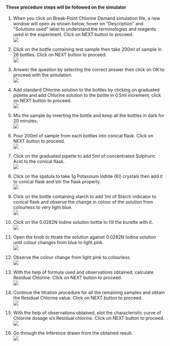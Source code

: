#### These procedure steps will be followed on the simulator

1. When you click on Break-Point Chlorine Demand simulation file, a new window will open as shown below, hover on "Description" and "Solutions used" label to understand the terminologies and reagents used in the experiment. Click on NEXT button to proceed.<br>
<img src="images/cd_1.JPG"><br>

2. Click on the bottle containing test sample then take 200ml of sample in 26 bottles. Click on NEXT button to proceed.<br>
<img src="images/cd_2.JPG"><br>

3. Answer the question by selecting the correct answer then click on OK to proceed with the simulation.<br>
<img src="images/cd_3.JPG"><br>

4. Add standard Chlorine solution to the bottles by clicking on graduated pipette and add Chlorine solution to the bottle in 0.5ml increment, click on NEXT button to proceed.<br>
<img src="images/cd_4.JPG"><br>

5. Mix the sample by inverting the bottle and keep all the bottles in dark for 20 minutes.<br>
<img src="images/cd_5.JPG"><br>

6. Pour 200ml of sample from each bottles into conical flask. Click on NEXT button to proceed.<br>
<img src="images/cd_6.JPG"><br>

7. Click on the graduated pipette to add 5ml of concentrated Sulphuric Acid to the conical flask.<br>
<img src="images/cd_7.JPG"><br>

8. Click on the spatula to take 1g Potassium Iodide (KI) crystals then add it to conical flask and stir the flask properly.<br>
<img src="images/cd_8.JPG"><br>

9. Click on the bottle containing starch to add 1ml of Starch indicator to conical flask and observe the change in colour of the solution from colourless to very light blue.<br>
<img src="images/cd_9.JPG"><br>

10. Click on the 0.0282N Iodine solution bottle to fill the burette with it.<br>
<img src="images/cd_10.JPG"><br>

11. Open the knob to titrate the solution against 0.0282N Iodine solution until colour changes from blue to light pink.<br>
<img src="images/cd_11.JPG"><br>

12. Observe the colour change from light pink to colourless.<br>
<img src="images/cd_12.JPG"><br>

13. With the help of formula used and observations obtained, calculate Residual Chlorine. Click on NEXT button to proceed.<br>
<img src="images/cd_13.JPG"><br>

14. Continue the titration procedure for all the remaining samples and obtain the Residual Chlorine value. Click on NEXT button to proceed.<br>
<img src="images/cd_14.JPG"><br>

15. With the help of observations obtained, plot the characteristic curve of Chlorine dosage v/s Residual chlorine. Click on NEXT button to proceed.<br>
<img src="images/cd_15.JPG"><br>

16. Go through the Inference drawn from the obtained result.<br>
<img src="images/cd_16.JPG"><br>
